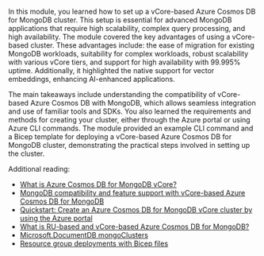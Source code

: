In this module, you learned how to set up a vCore-based Azure Cosmos DB for MongoDB cluster. This setup is essential for advanced MongoDB applications that require high scalability, complex query processing, and high availability. The module covered the key advantages of using a vCore-based cluster. These advantages include: the ease of migration for existing MongoDB workloads, suitability for complex workloads, robust scalability with various vCore tiers, and support for high availability with 99.995% uptime. Additionally, it highlighted the native support for vector embeddings, enhancing AI-enhanced applications.

The main takeaways include understanding the compatibility of vCore-based Azure Cosmos DB with MongoDB, which allows seamless integration and use of familiar tools and SDKs. You also learned the requirements and methods for creating your cluster, either through the Azure portal or using Azure CLI commands. The module provided an example CLI command and a Bicep template for deploying a vCore-based Azure Cosmos DB for MongoDB cluster, demonstrating the practical steps involved in setting up the cluster.

Additional reading:

- [What is Azure Cosmos DB for MongoDB vCore?](/azure/cosmos-db/mongodb/vcore/introduction)
- [MongoDB compatibility and feature support with vCore-based Azure Cosmos DB for MongoDB](/azure/cosmos-db/mongodb/vcore/compatibility)
- [Quickstart: Create an Azure Cosmos DB for MongoDB vCore cluster by using the Azure portal](/azure/cosmos-db/mongodb/vcore/quickstart-portal)
- [What is RU-based and vCore-based Azure Cosmos DB for MongoDB?](/azure/cosmos-db/mongodb/choose-model)
- [Microsoft.DocumentDB mongoClusters](/azure/templates/microsoft.documentdb/mongoclusters?pivots=deployment-language-bicep)
- [Resource group deployments with Bicep files](/azure/azure-resource-manager/bicep/deploy-to-resource-group?tabs=azure-cli)
